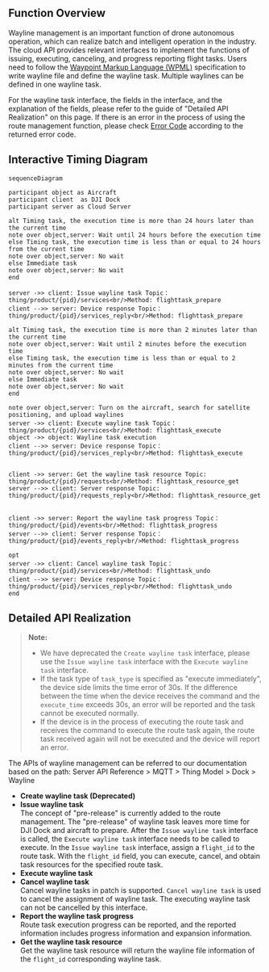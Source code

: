 
## Function Overview

Wayline management is an important function of drone autonomous operation, which can realize batch and intelligent operation in the industry. The cloud API provides relevant interfaces to implement the functions of issuing, executing, canceling, and progress reporting flight tasks.
Users need to follow the [Waypoint Markup Language (WPML)](https://developer.dji.com/doc/cloud-api-tutorial/cn/specification/dji-wpml/overview.html) specification to write wayline file and define the wayline task. Multiple waylines can be defined in one wayline task.

For the wayline task interface, the fields in the interface, and the explanation of the fields, please refer to the guide of "Detailed API Realization" on this page. If there is an error in the process of using the route management function, please check [Error Code](https://developer.dji.com/doc/cloud-api-tutorial/en/server-api-reference/error-code.html) according to the returned error code.



## Interactive Timing Diagram

```mermaid
sequenceDiagram

participant object as Aircraft
participant client  as DJI Dock
participant server as Cloud Server

alt Timing task, the execution time is more than 24 hours later than the current time
note over object,server: Wait until 24 hours before the execution time
else Timing task, the execution time is less than or equal to 24 hours from the current time
note over object,server: No wait
else Immediate task
note over object,server: No wait
end

server ->> client: Issue wayline task Topic：thing/product/{pid}/services<br/>Method: flighttask_prepare
client -->> server: Device response Topic：thing/product/{pid}/services_reply<br/>Method: flighttask_prepare

alt Timing task, the execution time is more than 2 minutes later than the current time
note over object,server: Wait until 2 minutes before the execution time
else Timing task, the execution time is less than or equal to 2 minutes from the current time
note over object,server: No wait
else Immediate task
note over object,server: No wait
end

note over object,server: Turn on the aircraft, search for satellite positioning, and upload waylines
server ->> client: Execute wayline task Topic：thing/product/{pid}/services<br/>Method: flighttask_execute
object ->> object: Wayline task execution
client -->> server: Device response Topic：thing/product/{pid}/services_reply<br/>Method: flighttask_execute


client ->> server: Get the wayline task resource Topic: thing/product/{pid}/requests<br/>Method: flighttask_resource_get
server -->> client: Server response Topic: thing/product/{pid}/requests_reply<br/>Method: flighttask_resource_get


client ->> server: Report the wayline task progress Topic：thing/product/{pid}/events<br/>Method: flighttask_progress
server -->> client: Server response Topic：thing/product/{pid}/events_reply<br/>Method: flighttask_progress

opt
server ->> client: Cancel wayline task Topic：thing/product/{pid}/services<br/>Method: flighttask_undo
client -->> server: Device response Topic：thing/product/{pid}/services_reply<br/>Method: flighttask_undo
end
```


## Detailed API Realization

> **Note:**
>
> * We have deprecated the `Create wayline task` interface, please use the `Issue wayline task` interface with the `Execute wayline task` interface.
> * If the task type of `task_type` is specified as "execute immediately", the device side limits the time error of 30s. If the difference between the time when the device receives the command and the `execute_time` exceeds 30s, an error will be reported and the task cannot be executed normally.
> * If the device is in the process of executing the route task and receives the command to execute the route task again, the route task received again will not be executed and the device will report an error.

The APIs of wayline management can be referred to our documentation based on the path: Server API Reference > MQTT > Thing Model > Dock > Wayline

* **Create wayline task (Deprecated)**
* **Issue wayline task**<br/>
  The concept of "pre-release" is currently added to the route management. The "pre-release" of wayline task leaves more time for DJI Dock and aircraft to prepare. After the `Issue wayline task` interface is called, the `Execute wayline task` interface needs to be called to execute. In the `Issue wayline task` interface, assign a `flight_id` to the route task. With the `flight_id` field, you can execute, cancel, and obtain task resources for the specified route task.
* **Execute wayline task**
* **Cancel wayline task**<br/>
  Cancel wayline tasks in patch is supported. `Cancel wayline task` is used to cancel the assignment of wayline task. The executing wayline task can not be cancelled by this interface.
* **Report the wayline task progress**<br/>
  Route task execution progress can be reported, and the reported information includes progress information and expansion information.
* **Get the wayline task resource**<br/>
  Get the wayline task resource will return the wayline file information of the `flight_id` corresponding wayline task.


